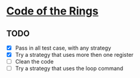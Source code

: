 # [Code of the Rings](https://www.codingame.com/ide/puzzle/code-of-the-rings)

## TODO

- [x] Pass in all test case, with any strategy
- [x] Try a strategy that uses more then one register
- [ ] Clean the code
- [ ] Try a strategy that uses the loop command
